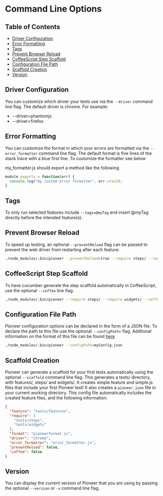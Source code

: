 Command Line Options
====================

## Table of Contents
* [Driver Configuration](#driver-configuration)
* [Error Formatting](#error-formatting)
* [Tags](#tags)
* [Prevent Browser Reload](#prevent-browser-reload)
* [CoffeeScript Step Scaffold](#coffeescript-step-scaffold)
* [Configuration File Path](#configuration-file-path)
* [Scaffold Creation](#scaffold)
* [Version](#version)

## Driver Configuration
You can customize which driver your tests use via the `--driver` command line flag. The default driver is chrome.
For example:
* --driver=phantomjs
* --driver=firefox

## Error Formatting
You can customize the format in which your errors are formatted via the `--error_formatter` command line flag. The default format is five lines of the stack trace with a blue first line. To customize the formatter see below

my_formatter.js should export a method like the following

```js
module.exports = function(err) {
  console.log("my custom error formatter", err.stack);
}
```

## Tags
To only run selected features include `--tags=@myTag` and insert @myTag directly before the intended feature(s).

## Prevent Browser Reload
To speed up testing, an optional `--preventReload` flag can be passed to prevent the web driver from restarting after each feature:
  ```bash
  ./node_modules/.bin/pioneer --preventReload=true --require steps/ --require widgets/
  ```

## CoffeeScript Step Scaffold
To have cucumber generate the step scaffold automatically in CoffeeScript, use the optional `--coffee` line flag.
```bash
./node_modules/.bin/pioneer --require steps/ --require widgets/ --coffee
```

## Configuration File Path
Pioneer configuration options can be declared in the form of a JSON file. To declare the path to this file use the optional `--configPath=` flag. Addtional information on the format of this file can be found [here](docs/config_file.md)
```bash
./node_modules/.bin/pioneer --configPath=myConfig.json
```

## Scaffold Creation
Pioneer can generate a scaffold for your first tests automatically using the optional `--scaffold` command line flag. This generates a tests/ directory, with features/, steps/ and widgets/. It creates simple.feature and simple.js files that include your first Pioneer test! It also creates a `pioneer.json` file in your current working directory. This config file automatically includes the created feature files, and the following information:
```json
{
  "feature": "tests/features",
  "require": [
    "tests/steps",
    "tests/widgets"
  ],
  "format": "pioneerformat.js",
  "driver": "chrome",
  "error_formatter": "error_formatter.js",
  "preventReload": false,
  "coffee": false
}
```

## Version

You can display the current version of Pioneer that you are using by passing the optional `--version` or `-v` command line flag.
